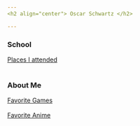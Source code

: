 ```yaml
---
<h2 align="center"> Oscar Schwartz </h2>

---
```

<h3>School</h3>

[Places I attended](https://github.com/Osczrr/Osczrr/blob/main/SchoolMD.md) 
<br></br>
<h3>About Me</h3>

[Favorite Games](https://github.com/Osczrr/Osczrr/blob/main/LinkedMD.md) 
<br></br>
[Favorite Anime](https://github.com/Osczrr/Osczrr/blob/main/Anime.md)
